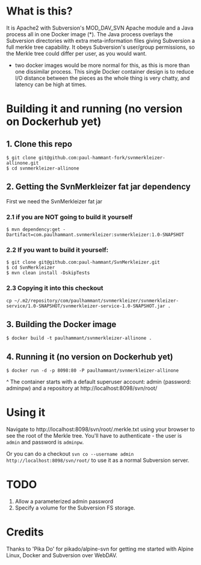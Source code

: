 # What is this?

It is Apache2 with Subversion's MOD_DAV_SVN Apache module and a Java process all in one Docker image (*). The Java process overlays the 
Subversion directories with extra meta-information files giving 
Subversion a full merkle tree capability. It obeys Subversion's user/group permissions, so the Merkle tree could 
differ per user, as you would want.

* two docker images would be more normal for this, as this is more than one dissimilar process. This single Docker 
container design is to reduce I/O distance between the pieces as the whole thing is very chatty, and latency can be 
high at times.

# Building it and running (no version on Dockerhub yet)

## 1. Clone this repo
  
```
$ git clone git@github.com:paul-hammant-fork/svnmerkleizer-allinone.git
$ cd svnmerkleizer-allinone
```

## 2. Getting the SvnMerkleizer fat jar dependency

First we need the SvnMerkleizer fat jar

### 2.1 if you are NOT going to build it yourself

```
$ mvn dependency:get -Dartifact=com.paulhammant.svnmerkleizer:svnmerkleizer:1.0-SNAPSHOT
```

### 2.2 If you want to build it yourself:

```
$ git clone git@github.com:paul-hammant/SvnMerkleizer.git
$ cd SvnMerkleizer
$ mvn clean install -DskipTests  
```

### 2.3 Copying it into this checkout

```
cp ~/.m2/repository/com/paulhammant/svnmerkleizer/svnmerkleizer-service/1.0-SNAPSHOT/svnmerkleizer-service-1.0-SNAPSHOT.jar .
```

## 3. Building the Docker image

```
$ docker build -t paulhammant/svnmerkleizer-allinone .
```

## 4. Running it (no version on Dockerhub yet)

```
$ docker run -d -p 8098:80 -P paulhammant/svnmerkleizer-allinone
```

^ The container starts with a default superuser account: admin (password: adminpw) and a repository at http://localhost:8098/svn/root/

# Using it

Navigate to http://localhost:8098/svn/root/.merkle.txt using your browser to see the root of the Merkle tree. You'll have to 
authenticate - the user is `admin` and password is `adminpw`. 

Or you can do a checkout `svn co --username admin http://localhost:8098/svn/root/` to use it as a normal Subversion 
server.


# TODO

1. Allow a parameterized admin password
2. Specify a volume for the Subversion FS storage.

# Credits

Thanks to 'Pika Do' for pikado/alpine-svn for getting me started with Alpine Linux, Docker and Subversion over WebDAV.
